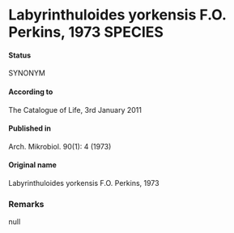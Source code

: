 Labyrinthuloides yorkensis F.O. Perkins, 1973 SPECIES
=======

#### Status
SYNONYM

#### According to
The Catalogue of Life, 3rd January 2011

#### Published in
Arch. Mikrobiol. 90(1): 4 (1973)

#### Original name
Labyrinthuloides yorkensis F.O. Perkins, 1973

### Remarks
null